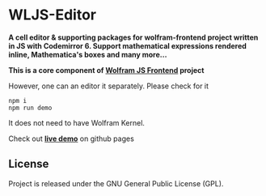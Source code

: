 # WLJS-Editor
**A cell editor & supporting packages for wolfram-frontend project written in JS with Codemirror 6. Support mathematical expressions rendered inline, Mathematica's boxes and many more...**

__This is a core component of [Wolfram JS Frontend](https://github.com/JerryI/wolfram-js-frontend) project__

However, one can an editor it separately. Please check for it 

```
npm i
npm run demo
```

It does not need to have Wolfram Kernel.

Check out **[live demo](https://jerryi.github.io/wljs-editor/)** on github pages

## License

Project is released under the GNU General Public License (GPL).
